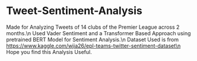 # Tweet-Sentiment-Analysis
Made for Analyzing Tweets of 14 clubs of the Premier League across 2 months.\n
Used Vader Sentiment and a Transformer Based Approach using pretrained BERT Model for Sentiment Analysis.\n
Dataset Used is from https://www.kaggle.com/wjia26/epl-teams-twitter-sentiment-dataset\n
Hope you find this Analysis Useful.

